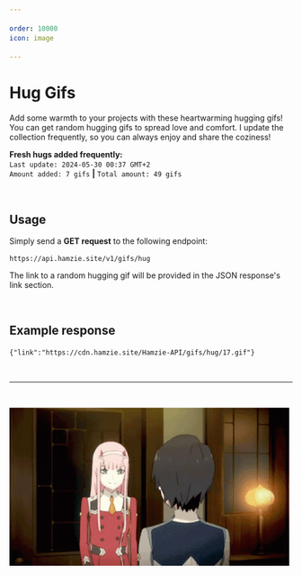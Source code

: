 ```yaml
---

order: 10000
icon: image

---
```


# Hug Gifs

Add some warmth to your projects with these heartwarming hugging gifs! You can get random hugging gifs to spread love and comfort. I update the collection frequently, so you can always enjoy and share the coziness!

**Fresh hugs added frequently:** <br>`Last update: 2024-05-30 00:37 GMT+2`<br>`Amount added: 7 gifs` **|** `Total amount: 49 gifs`

<br>

## Usage

Simply send a **GET request** to the following endpoint:

```
https://api.hamzie.site/v1/gifs/hug
```

The link to a random hugging gif will be provided in the JSON response's link section.

<br>

## Example response

```
{"link":"https://cdn.hamzie.site/Hamzie-API/gifs/hug/17.gif"}
```

<br>

---

<br>

![An example gif.](/static/hug.gif)